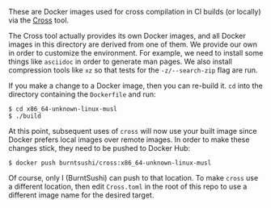 These are Docker images used for cross compilation in CI builds (or locally)
via the [Cross](https://github.com/rust-embedded/cross) tool.

The Cross tool actually provides its own Docker images, and all Docker images
in this directory are derived from one of them. We provide our own in order
to customize the environment. For example, we need to install some things like
`asciidoc` in order to generate man pages. We also install compression tools
like `xz` so that tests for the `-z/--search-zip` flag are run.

If you make a change to a Docker image, then you can re-build it. `cd` into the
directory containing the `Dockerfile` and run:

    $ cd x86_64-unknown-linux-musl
    $ ./build

At this point, subsequent uses of `cross` will now use your built image since
Docker prefers local images over remote images. In order to make these changes
stick, they need to be pushed to Docker Hub:

    $ docker push burntsushi/cross:x86_64-unknown-linux-musl

Of course, only I (BurntSushi) can push to that location. To make `cross` use
a different location, then edit `Cross.toml` in the root of this repo to use
a different image name for the desired target.
